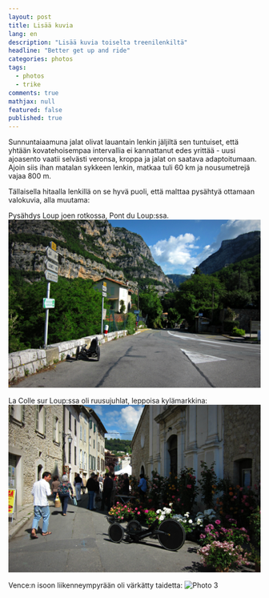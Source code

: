 ```yaml
---
layout: post
title: Lisää kuvia
lang: en
description: "Lisää kuvia toiselta treenilenkiltä"
headline: "Better get up and ride"
categories: photos
tags: 
  - photos
  - trike
comments: true
mathjax: null
featured: false
published: true
---
```


Sunnuntaiaamuna jalat olivat lauantain lenkin jäljiltä sen tuntuiset, että yhtään kovatehoisempaa intervallia ei 
kannattanut edes yrittää - uusi ajoasento vaatii selvästi veronsa, kroppa ja jalat on saatava adaptoitumaan. 
Ajoin siis ihan matalan sykkeen lenkin, matkaa tuli 60 km ja nousumetrejä vajaa 800 m. 

Tällaisella hitaalla lenkillä on se hyvä puoli, että malttaa pysähtyä ottamaan valokuvia, alla muutama:

Pysähdys Loup joen rotkossa, Pont du Loup:ssa.
![Photo 1](/images/2016May/IMG_0124.jpg)

La Colle sur Loup:ssa oli ruusujuhlat, leppoisa kylämarkkina:
![Photo 2](/images/2016May/IMG_0125.jpg)

Vence:n isoon liikenneympyrään oli värkätty taidetta:
![Photo 3](/images/2016May/IMG_0129.jpg)
